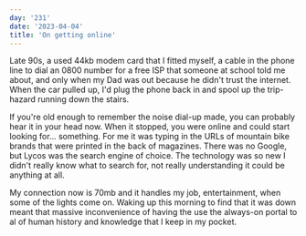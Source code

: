 ```yaml
---
day: '231'
date: '2023-04-04'
title: 'On getting online'
---
```


Late 90s, a used 44kb modem card that I fitted myself, a cable in the phone line to dial an 0800 number for a free ISP that someone at school told me about, and only when my Dad was out because he didn't trust the internet. When the car pulled up, I'd plug the phone back in and spool up the trip-hazard running down the stairs.

If you're old enough to remember the noise dial-up made, you can probably hear it in your head now. When it stopped, you were online and could start looking for... something. For me it was typing in the URLs of mountain bike brands that were printed in the back of magazines. There was no Google, but Lycos was the search engine of choice. The technology was so new I didn't really know what to search for, not really understanding it could be anything at all.

My connection now is 70mb and it handles my job, entertainment, when some of the lights come on. Waking up this morning to find that it was down meant that massive inconvenience of having the use the always-on portal to al of human history and knowledge that I keep in my pocket.
